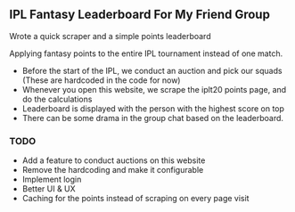 ## IPL Fantasy Leaderboard For My Friend Group

Wrote a quick scraper and a simple points leaderboard

Applying fantasy points to the entire IPL tournament instead of one match.

* Before the start of the IPL, we conduct an auction and pick our squads (These are hardcoded in the code for now)
* Whenever you open this website, we scrape the iplt20 points page, and do the calculations
* Leaderboard is displayed with the person with the highest score on top
* There can be some drama in the group chat based on the leaderboard.

### TODO
* Add a feature to conduct auctions on this website
* Remove the hardcoding and make it configurable
* Implement login
* Better UI & UX
* Caching for the points instead of scraping on every page visit
